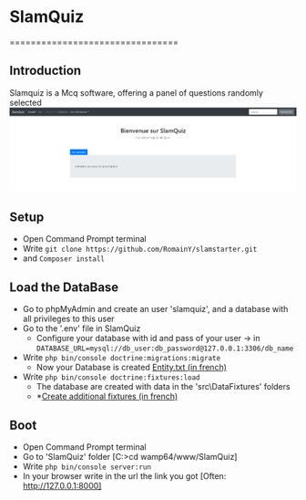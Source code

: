 # SlamQuiz
================================
## Introduction
Slamquiz is a Mcq software, offering a panel of questions randomly selected 
![Accueil](https://raw.githubusercontent.com/RomainY/SlamQuiz/develop/assets/screenshot_home.PNG)

## Setup
* Open Command Prompt terminal
* Write `git clone https://github.com/RomainY/slamstarter.git`
* and `Composer install`

## Load the DataBase
* Go to phpMyAdmin and create an user 'slamquiz', and a database with all privileges to this user
* Go to the '.env' file in SlamQuiz
	* Configure your database with id and pass of your user -> in 										`DATABASE_URL=mysql://db_user:db_password@127.0.0.1:3306/db_name`
* Write `php bin/console doctrine:migrations:migrate`
	* Now your Database is created
 	[Entity.txt (in french)](https://github.com/RomainY/SlamQuiz/blob/develop/Astuces/00_symf_category_entity.txt)
* Write `php bin/console doctrine:fixtures:load`
	* The  database are created with data in the 'src\DataFixtures' folders
	* *[Create additional fixtures (in french)](https://github.com/RomainY/SlamQuiz/blob/develop/Astuces/02_create_category_fixtures.txt)


## Boot 
* Open Command Prompt terminal
* Go to 'SlamQuiz' folder [C:\>cd wamp64/www/SlamQuiz]
* Write `php bin/console server:run`
* In your browser write in the url the link you got [Often: http://127.0.0.1:8000]

